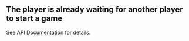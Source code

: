 ##  __The player is already waiting for another player to start a game__

See [API Documentation](../api-documentation.md) for details. 